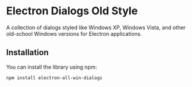 # Electron Dialogs Old Style

A collection of dialogs styled like Windows XP, Windows Vista, and other old-school Windows versions for Electron applications.

## Installation

You can install the library using npm:

```bash
npm install electron-all-win-dialogs

